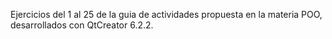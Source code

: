 Ejercicios del 1 al 25 de la guia de actividades propuesta en la materia POO, desarrollados con QtCreator 6.2.2.
